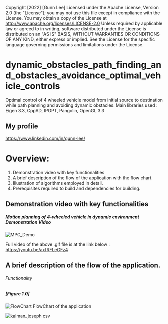 Copyright [2022] [Gunn Lee]
Licensed under the Apache License, Version 2.0 (the "License");
you may not use this file except in compliance with the License.
You may obtain a copy of the License at
    http://www.apache.org/licenses/LICENSE-2.0
Unless required by applicable law or agreed to in writing, software
distributed under the License is distributed on an "AS IS" BASIS,
WITHOUT WARRANTIES OR CONDITIONS OF ANY KIND, either express or implied.
See the License for the specific language governing permissions and
limitations under the License.

# dynamic_obstacles_path_finding_and_obstacles_avoidance_optimal_vehicle_controls
Optimal control of 4 wheeled vehicle model from initial source to destination while path planning and avoiding dynamic obstacles.
Main libraries used : Eigen 3.3, CppAD, IPOPT, Pangolin, OpenGL 3.3

## My profile
https://www.linkedin.com/in/gunn-lee/

# Overview:
1. Demonstration video with key functionalities 
2. A brief description of the flow of the application with the flow chart.
3. Illustration of algorithms employed in detail.
4. Prerequisites required to build and dependencies for building.

## Demonstration video with key functionalities
 ##### Motion planning of 4-wheeled vehicle in dynamic environment Demonstration Video
  ![MPC_Demo](https://user-images.githubusercontent.com/97034587/179099037-9910c4b0-0693-4d4c-ac55-2114c619720f.gif)
 
 Full video of the above .gif file is at the link below :
       https://youtu.be/axfRFLeGFz4
       
## A brief description of the flow of the application.
 ###### Functionality
 
##### [Figure 1.0]
![FlowChart](https://user-images.githubusercontent.com/97034587/179087387-78203432-eff3-42cf-94b9-fd1924817516.png)
FlowChart of the application

![kalman_joseph csv](https://user-images.githubusercontent.com/97034587/179087346-31fdcbba-3e0d-49ce-a040-7ba9c62c0b94.png)



